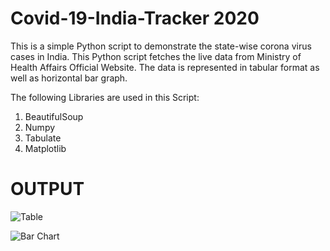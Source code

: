 # Covid-19-India-Tracker 2020

This is a simple Python script to demonstrate the state-wise corona virus cases in India. This Python 
script fetches the live data from Ministry of Health Affairs Official Website. The data is represented in tabular format as well as horizontal bar graph.

The following Libraries are used in this Script:
1. BeautifulSoup
2. Numpy
3. Tabulate
4. Matplotlib


<h1> OUTPUT </h1>

![Table](https://raw.githubusercontent.com/rishabh1815769/Covid-19-India-Tracker/master/output%201.bmp)

![Bar Chart](https://raw.githubusercontent.com/rishabh1815769/Covid-19-India-Tracker/master/output%202%20.bmp)
